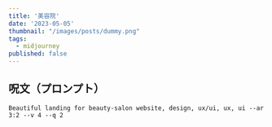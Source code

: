 ```yaml
---
title: '美容院'
date: '2023-05-05'
thumbnail: "/images/posts/dummy.png"
tags:
  - midjourney
published: false
---
```


## 呪文（プロンプト）
```
Beautiful landing for beauty-salon website, design, ux/ui, ux, ui --ar 3:2 --v 4 --q 2
```